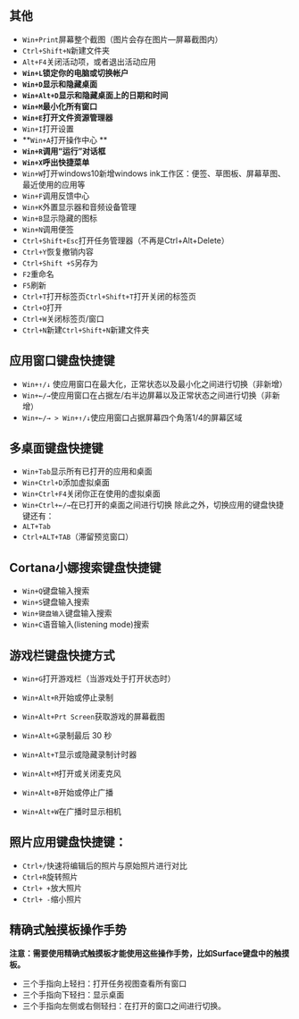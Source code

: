 ## 其他

- ```Win+Print```屏幕整个截图（图片会存在图片—屏幕截图内）
- ```Ctrl+Shift+N```新建文件夹
- ```Alt+F4```关闭活动项，或者退出活动应用
- **```Win+L```锁定你的电脑或切换帐户**
- **```Win+D```显示和隐藏桌面**
- **```Win+Alt+D```显示和隐藏桌面上的日期和时间**
- **```Win+M```最小化所有窗口**
- **```Win+E```打开文件资源管理器**
- ```Win+I```打开设置
- **```Win+A```打开操作中心 **
- **```Win+R```调用“运行”对话框**
- **```Win+X```呼出快捷菜单**
- ```Win+W```打开windows10新增windows ink工作区：便签、草图板、屏幕草图、最近使用的应用等
- ```Win+F```调用反馈中心
- ```Win+K```外置显示器和音频设备管理
- ```Win+B```显示隐藏的图标
- ```Win+N```调用便签
- ```Ctrl+Shift+Esc```打开任务管理器（不再是Ctrl+Alt+Delete）
- ```Ctrl+Y```恢复撤销内容
- ```Ctrl+Shift +S```另存为
- ```F2```重命名
- ```F5```刷新
- ```Ctrl+T```打开标签页```Ctrl+Shift+T```打开关闭的标签页
- ```Ctrl+O```打开
- ```Ctrl+W```关闭标签页/窗口
- ```Ctrl+N```新建```Ctrl+Shift+N```新建文件夹

## 应用窗口键盘快捷键

- ```Win+↑/↓``` 使应用窗口在最大化，正常状态以及最小化之间进行切换（非新增）
- ```Win+←/→```使应用窗口在占据左/右半边屏幕以及正常状态之间进行切换（非新增）
- ```Win+←/→ > Win+↑/↓```使应用窗口占据屏幕四个角落1/4的屏幕区域

## 多桌面键盘快捷键

- ```Win+Tab```显示所有已打开的应用和桌面
- ```Win+Ctrl+D```添加虚拟桌面
- ```Win+Ctrl+F4```关闭你正在使用的虚拟桌面
- ```Win+Ctrl+←/→```在已打开的桌面之间进行切换
除此之外，切换应用的键盘快捷键还有：
- ```ALT+Tab```
- ```Ctrl+ALT+TAB```（滞留预览窗口）

## Cortana小娜搜索键盘快捷键
- ```Win+Q```键盘输入搜索
- ```Win+S```键盘输入搜索
- ```Win+键盘输入```键盘输入搜索
- ```Win+C```语音输入(listening mode)搜索



## 游戏栏键盘快捷方式

- ```Win+G```打开游戏栏（当游戏处于打开状态时）

- ```Win+Alt+R```开始或停止录制

- ```Win+Alt+Prt Screen```获取游戏的屏幕截图

- ```Win+Alt+G```录制最后 30 秒

- ```Win+Alt+T```显示或隐藏录制计时器
- ```Win+Alt+M```打开或关闭麦克风
- ```Win+Alt+B```开始或停止广播
- ```Win+Alt+W```在广播时显示相机

## 照片应用键盘快捷键：

- ```Ctrl+/```快速将编辑后的照片与原始照片进行对比
- ```Ctrl+R```旋转照片
- ```Ctrl+ +```放大照片
- ```Ctrl+ -```缩小照片

## 精确式触摸板操作手势
**注意：需要使用精确式触摸板才能使用这些操作手势，比如Surface键盘中的触摸板。**

- 三个手指向上轻扫：打开任务视图查看所有窗口
- 三个手指向下轻扫：显示桌面
- 三个手指向左侧或右侧轻扫：在打开的窗口之间进行切换。